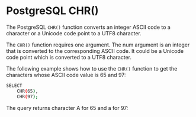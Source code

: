 # PostgreSQL CHR()

The PostgreSQL `CHR()` function converts an integer ASCII code to a character or a Unicode code point to a UTF8 character.

The `CHR()` function requires one argument. The num argument is an integer that is converted to the corresponding ASCII code. It could be a Unicode code point which is converted to a UTF8 character.

The following example shows how to use the `CHR()` function to get the characters whose ASCII code value is 65 and 97:

```bash
SELECT
    CHR(65),
    CHR(97);
```

The query returns character A for 65 and a for 97: